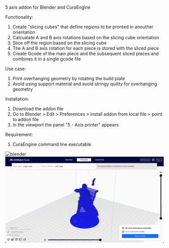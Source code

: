 5 axis addon for Blender and CuraEngine

Functionality:

1) Create "slicing cubes" that define regions to be pronted in anouther orientation
2) Calcualate A and B axis rotations based on the slicing cube orientation
3) Slice off the region based on the slicing cube
4) The A and B axis rotation for each piece is stored with the sliced piece
5) Create Gcode of the main piece and the subsequent sliced pieces and combines it in a single gcode file

Use case:

1) Print overhanging geometry by rotating the build plate
2) Avoid using support material and avoid stringy quility for overhanging geometry

Installation:

1) Download the addon file
2) Go to Blender > Edit > Preferences > install addon from local file > point to addon file
3) In the viewport the panel "5 - Axis printer" appears 

Requirement:

1) CuraEngine command line executable

![blender](bledner_ss.png)
![cura](cura_ss.png)
